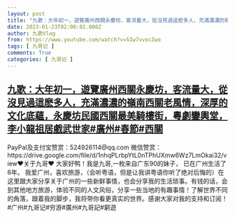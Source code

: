 ```yaml
---
layout: post
title: "九歌：大年初一，遊覽廣州西關永慶坊，客流量大，從沒見過這麽多人，充滿濃濃的嶺南西關老風情，深厚的文化底蘊，永慶坊民國西關最美騎樓街，粵劇鑾輿堂，李小龍祖居戲武世家#廣州#春節#西關"
date: 2023-01-23T02:00:02.000Z
author: 九歌Vlog
from: https://www.youtube.com/watch?v=5Iw7vvocZwo
tags: [ 九哥记 ]
comments: True
categories: [ 九哥记 ]
---
```

<!--1674439202000-->
[九歌：大年初一，遊覽廣州西關永慶坊，客流量大，從沒見過這麽多人，充滿濃濃的嶺南西關老風情，深厚的文化底蘊，永慶坊民國西關最美騎樓街，粵劇鑾輿堂，李小龍祖居戲武世家#廣州#春節#西關](https://www.youtube.com/watch?v=5Iw7vvocZwo)
------

<div>
PayPaI及支付宝赞赏：524926114@qq.com 微信赞赏：https://drive.google.com/file/d/1nhqPLrbpYtL0nTPhUXmw6Wz7LmOkai32/view♥关于九哥♥ 大家好鸭！我是九哥,一枚来自广东90的妹子， 已在广州生活了6年。 我爱广州，喜欢旅游，（会听粤语，但是让我讲粤语你听了绝对后悔的）在这里跟大家分享关于广州的一些新鲜事情，也会分享我的生活琐事。有钱的话，会到其他地方旅游，体验不同的人文风俗，分享一些当地的有趣事情！了解世界不同的角落，跟着我的脚步，我将带你看更真实的世界。感谢大家对我的支持和订阅！#广州#九哥记#穷游#廣州#九哥記#窮遊
</div>
